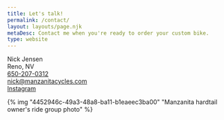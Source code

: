 ```yaml
---
title: Let's talk!
permalink: /contact/
layout: layouts/page.njk
metaDesc: Contact me when you're ready to order your custom bike.
type: website
---
```

Nick Jensen<br>
Reno, NV<br>
<a href="tel:+16502070312">650-207-0312</a><br>
<a href="mailto:nick@manzanitacycles.com">nick@manzanitacycles.com</a><br>
<a href="https://www.instagram.com/manzanitacycles/">Instagram</a>

{% img "4452946c-49a3-48a8-ba11-b1eaeec3ba00" "Manzanita hardtail owner's ride group photo" %}


